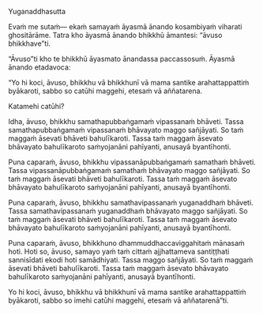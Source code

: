 Yuganaddhasutta

Evaṁ me sutaṁ— ekaṁ samayaṁ āyasmā ānando kosambiyaṁ viharati ghositārāme. Tatra kho āyasmā ānando bhikkhū āmantesi: “āvuso bhikkhave”ti.

“Āvuso”ti kho te bhikkhū āyasmato ānandassa paccassosuṁ. Āyasmā ānando etadavoca:

“Yo hi koci, āvuso, bhikkhu vā bhikkhunī vā mama santike arahattappattiṁ byākaroti, sabbo so catūhi maggehi, etesaṁ vā aññatarena.

Katamehi catūhi?

Idha, āvuso, bhikkhu samathapubbaṅgamaṁ vipassanaṁ bhāveti. Tassa samathapubbaṅgamaṁ vipassanaṁ bhāvayato maggo sañjāyati. So taṁ maggaṁ āsevati bhāveti bahulīkaroti. Tassa taṁ maggaṁ āsevato bhāvayato bahulīkaroto saṁyojanāni pahīyanti, anusayā byantīhonti.

Puna caparaṁ, āvuso, bhikkhu vipassanāpubbaṅgamaṁ samathaṁ bhāveti. Tassa vipassanāpubbaṅgamaṁ samathaṁ bhāvayato maggo sañjāyati. So taṁ maggaṁ āsevati bhāveti bahulīkaroti. Tassa taṁ maggaṁ āsevato bhāvayato bahulīkaroto saṁyojanāni pahīyanti, anusayā byantīhonti.

Puna caparaṁ, āvuso, bhikkhu samathavipassanaṁ yuganaddhaṁ bhāveti. Tassa samathavipassanaṁ yuganaddhaṁ bhāvayato maggo sañjāyati. So taṁ maggaṁ āsevati bhāveti bahulīkaroti. Tassa taṁ maggaṁ āsevato bhāvayato bahulīkaroto saṁyojanāni pahīyanti, anusayā byantīhonti.

Puna caparaṁ, āvuso, bhikkhuno dhammuddhaccaviggahitaṁ mānasaṁ hoti. Hoti so, āvuso, samayo yaṁ taṁ cittaṁ ajjhattameva santiṭṭhati sannisīdati ekodi hoti samādhiyati. Tassa maggo sañjāyati. So taṁ maggaṁ āsevati bhāveti bahulīkaroti. Tassa taṁ maggaṁ āsevato bhāvayato bahulīkaroto saṁyojanāni pahīyanti, anusayā byantīhonti.

Yo hi koci, āvuso, bhikkhu vā bhikkhunī vā mama santike arahattappattiṁ byākaroti, sabbo so imehi catūhi maggehi, etesaṁ vā aññatarenā”ti.